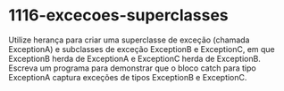 # 1116-excecoes-superclasses
Utilize herança para criar uma superclasse de exceção (chamada ExceptionA) e subclasses de exceção ExceptionB e ExceptionC, em que ExceptionB herda de ExceptionA e ExceptionC herda de ExceptionB. Escreva um programa para demonstrar que o bloco catch para tipo ExceptionA captura exceções de tipos ExceptionB e ExceptionC.
